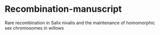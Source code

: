 # Recombination-manuscript
Rare recombination in Salix nivalis and the maintenance of homomorphic sex chromosomes in willows
